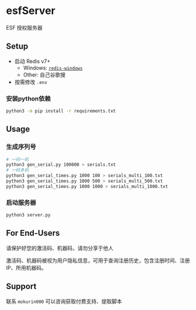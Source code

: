 # esfServer

ESF 授权服务器

## Setup

- 启动 Redis v7+
    - Windows: [`redis-windows`](https://github.com/redis-windows/redis-windows)
    - Other: 自己谷歌搜
- 按需修改 `.env`

### 安装python依赖

```bash
python3 -m pip install -r requirements.txt 
```

## Usage

### 生成序列号

```bash
# 一码一机
python3 gen_serial.py 100000 > serials.txt
# 一码多机
python3 gen_serial_times.py 1000 100 > serials_multi_100.txt
python3 gen_serial_times.py 1000 500 > serials_multi_500.txt
python3 gen_serial_times.py 1000 1000 > serials_multi_1000.txt
```

### 启动服务器

```bash
python3 server.py
```

## For End-Users

请保护好您的激活码、机器码，请勿分享于他人

激活码、机器码被视为用户隐私信息，可用于查询注册历史，包含注册时间、注册IP、所用机器码。

## Support

联系 `mokurin000` 可以咨询获取付费支持、提取脚本